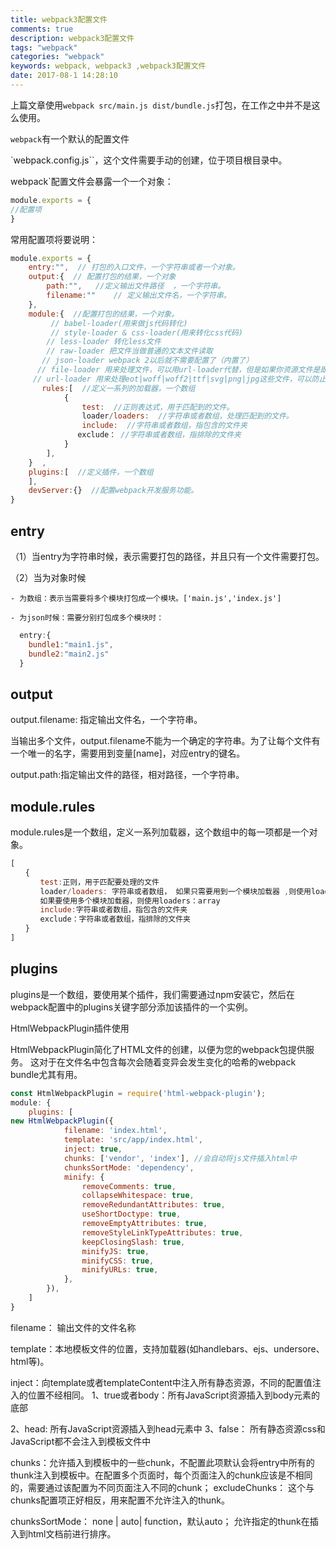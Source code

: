 ```yaml
---
title: webpack3配置文件
comments: true
description: webpack3配置文件
tags: "webpack"
categories: "webpack"
keywords: webpack, webpack3 ,webpack3配置文件
date: 2017-08-1 14:28:10
---
```


上篇文章使用`webpack src/main.js dist/bundle.js`打包，在工作之中并不是这么使用。

`webpack`有一个默认的配置文件

`webpack.config.js``，这个文件需要手动的创建，位于项目根目录中。

webpack`配置文件会暴露一个一个对象：

```js
module.exports = {
//配置项
}
```

常用配置项将要说明：

```js
module.exports = {
    entry:"",  // 打包的入口文件，一个字符串或者一个对象。
    output:{  // 配置打包的结果，一个对象
        path:"",   //定义输出文件路径  ，一个字符串。
        filename:""    // 定义输出文件名，一个字符串。
    },
    module:{  //配置打包的结果，一个对象。
         // babel-loader(用来做js代码转化)
         // style-loader & css-loader(用来转化css代码)
        // less-loader 转化less文件
        // raw-loader 把文件当做普通的文本文件读取
       // json-loader webpack 2以后就不需要配置了（内置了）
      // file-loader 用来处理文件，可以用url-loader代替，但是如果你资源文件是即时文件，那么就使用fileload 指定一类对象作为文件，并且返回一个public 的url，这样可以利用浏览器的线程来加载文件，减小bundle.js的大小。
     // url-loader 用来处理eot|woff|woff2|ttf|svg|png|jpg这些文件，可以防止加载资源文件导致页面加载缓慢url-loader 使用limit来指定一个size，当文件的大小小于这个size的时候，对象将会转化为Dataurl，直接嵌入在js中.
       rules:[  //定义一系列的加载器，一个数组
            {
                test:  //正则表达式，用于匹配到的文件。
                loader/loaders:  //字符串或者数组，处理匹配到的文件。
                include:  //字符串或者数组，指包含的文件夹
    　　　　　　 exclude： //字符串或者数组，指排除的文件夹
            }
        ],
    }  ,
    plugins:[  //定义插件，一个数组
    ],
    devServer:{}  //配置webpack开发服务功能。
}
```

## entry

（1）当entry为字符串时候，表示需要打包的路径，并且只有一个文件需要打包。

（2）当为对象时候

    - 为数组：表示当需要将多个模块打包成一个模块。['main.js','index.js']

    - 为json时候：需要分别打包成多个模块时：

```js
  entry:{
    bundle1:"main1.js",
    bundle2:"main2.js"
  }
```

## output

output.filename: 指定输出文件名，一个字符串。

当输出多个文件，output.filename不能为一个确定的字符串。为了让每个文件有一个唯一的名字，需要用到变量[name]，对应entry的键名。

output.path:指定输出文件的路径，相对路径，一个字符串。

## module.rules 

module.rules是一个数组，定义一系列加载器，这个数组中的每一项都是一个对象。

```js
[
　　{
　　　　test:正则，用于匹配要处理的文件
　　　　loader/loaders: 字符串或者数组， 如果只需要用到一个模块加载器 ,则使用loader：string，
　　　　如果要使用多个模块加载器，则使用loaders：array
　　　　include:字符串或者数组，指包含的文件夹
　　　　exclude：字符串或者数组，指排除的文件夹
　　}
]
```

## plugins

plugins是一个数组，要使用某个插件，我们需要通过npm安装它，然后在webpack配置中的plugins关键字部分添加该插件的一个实例。

HtmlWebpackPlugin插件使用

HtmlWebpackPlugin简化了HTML文件的创建，以便为您的webpack包提供服务。 这对于在文件名中包含每次会随着变异会发生变化的哈希的webpack bundle尤其有用。

```js
const HtmlWebpackPlugin = require('html-webpack-plugin');
module: {
    plugins: [
new HtmlWebpackPlugin({
            filename: 'index.html',
            template: 'src/app/index.html',
            inject: true,
            chunks: ['vendor', 'index'], //会自动将js文件插入html中
            chunksSortMode: 'dependency',
            minify: {
                removeComments: true,
                collapseWhitespace: true,
                removeRedundantAttributes: true,
                useShortDoctype: true,
                removeEmptyAttributes: true,
                removeStyleLinkTypeAttributes: true,
                keepClosingSlash: true,
                minifyJS: true,
                minifyCSS: true,
                minifyURLs: true,
            },
        }),
    ]
}
```

filename： 输出文件的文件名称

template：本地模板文件的位置，支持加载器(如handlebars、ejs、undersore、html等)。

inject：向template或者templateContent中注入所有静态资源，不同的配置值注入的位置不经相同。                   1、true或者body：所有JavaScript资源插入到body元素的底部

2、head: 所有JavaScript资源插入到head元素中
3、false： 所有静态资源css和JavaScript都不会注入到模板文件中

chunks：允许插入到模板中的一些chunk，不配置此项默认会将entry中所有的thunk注入到模板中。在配置多个页面时，每个页面注入的chunk应该是不相同的，需要通过该配置为不同页面注入不同的chunk； excludeChunks： 这个与chunks配置项正好相反，用来配置不允许注入的thunk。

chunksSortMode： none | auto| function，默认auto； 允许指定的thunk在插入到html文档前进行排序。

